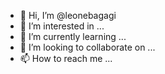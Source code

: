 - 👋 Hi, I’m @leonebagagi
- 👀 I’m interested in ...
- 🌱 I’m currently learning ...
- 💞️ I’m looking to collaborate on ...
- 📫 How to reach me ...

<!---
leonebagagi/leonebagagi is a ✨ special ✨ repository because its `README.md` (this file) appears on your GitHub profile.
You can click the Preview link to take a look at your changes.
--->
